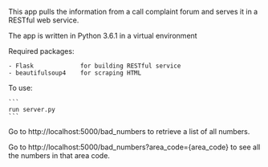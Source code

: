 This app pulls the information from a call complaint forum and serves it in a
RESTful web service.

The app is written in Python 3.6.1 in a virtual environment

Required packages:

    - Flask             for building RESTful service
    - beautifulsoup4    for scraping HTML

To use:

    ```
    run server.py
    ```

Go to http://localhost:5000/bad_numbers to retrieve a list of all numbers.

Go to http://localhost:5000/bad_numbers?area_code={area_code} to see all the
numbers in that area code.

